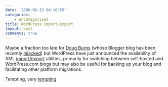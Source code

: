 ```yaml
---
date: '2006-06-13 04:16:55'
categories:
    - uncategorised
title: WordPress import/export
layout: post
comments: true
---
```

Maybe a fraction too late for
[Doug Burns](http://oracledoug.com/serendipity/)
(whose Blogger blog has been recently
[hijacked](http://oracledoug.com/serendipity/index.php?/archives/436-Blogger-Hacked.html))
but WordPress have just announced the availability of XML
[import/export](http://wordpress.com/blog/2006/06/12/xml-import-export/)
utilities, primarily for switching between self-hosted and WordPress.com
blogs but may also be useful for backing up your blog and facilitating
other platform migrations.

Tempting, very
[tempting](http://www.nbrightside.com/blog/2006/06/02/stop-it-stop-it-stop-it-2/)
